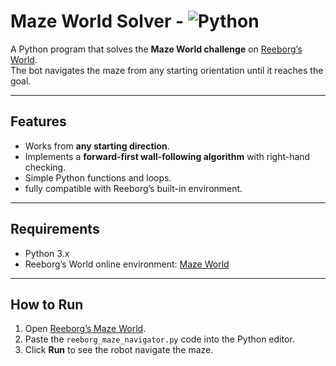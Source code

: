 # Maze World Solver - ![Python](https://img.shields.io/badge/python-3.x-blue)

A Python program that solves the **Maze World challenge** on [Reeborg’s World](https://reeborg.ca/reeborg.html?lang=en&mode=python&menu=worlds%2Fmenus%2Freeborg_intro_en.json&name=Maze&url=worlds%2Ftutorial_en%2Fmaze1.json).  
The bot navigates the maze from any starting orientation until it reaches the goal.

---

## Features

- Works from **any starting direction**.  
- Implements a **forward-first wall-following algorithm** with right-hand checking.  
- Simple Python functions and loops.
- fully compatible with Reeborg’s built-in environment.

---

## Requirements

- Python 3.x  
- Reeborg’s World online environment: [Maze World](https://reeborg.ca/reeborg.html?lang=en&mode=python&menu=worlds%2Fmenus%2Freeborg_intro_en.json&name=Maze&url=worlds%2Ftutorial_en%2Fmaze1.json)  

---

## How to Run

1. Open [Reeborg’s Maze World](https://reeborg.ca/reeborg.html?lang=en&mode=python&menu=worlds%2Fmenus%2Freeborg_intro_en.json&name=Maze&url=worlds%2Ftutorial_en%2Fmaze1.json).  
2. Paste the `reeborg_maze_navigator.py` code into the Python editor.  
3. Click **Run** to see the robot navigate the maze.
